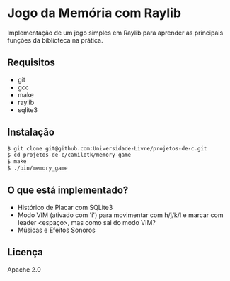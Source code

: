 # Jogo da Memória com Raylib

Implementação de um jogo simples em Raylib para aprender as principais funções da biblioteca na prática.

## Requisitos
- git
- gcc
- make
- raylib
- sqlite3

## Instalação

```bash
$ git clone git@github.com:Universidade-Livre/projetos-de-c.git
$ cd projetos-de-c/camilotk/memory-game
$ make
$ ./bin/memory_game
```

## O que está implementado?
- Histórico de Placar com SQLite3
- Modo VIM (ativado com 'i') para movimentar com h/j/k/l e marcar com leader \<espaço\>, mas como sai do modo VIM?
- Músicas e Efeitos Sonoros

## Licença
Apache 2.0
